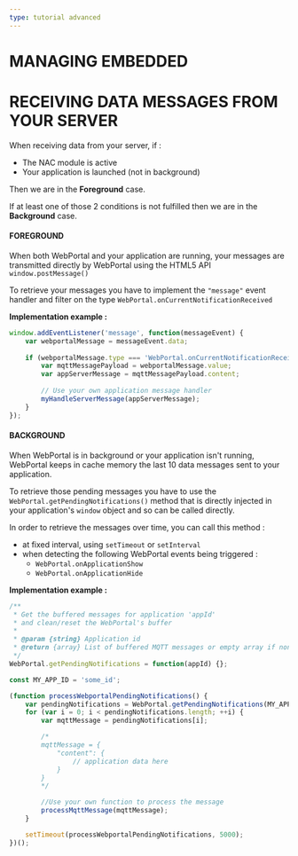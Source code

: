 ```yaml
---
type: tutorial advanced
---
```


# MANAGING EMBEDDED

# RECEIVING DATA MESSAGES FROM YOUR SERVER

When receiving data from your server, if :

- The NAC module is active
- Your application is launched (not in background)

Then we are in the **Foreground** case.

If at least one of those 2 conditions is not fulfilled then we are in the **Background** case.

#### FOREGROUND

When both WebPortal and your application are running, your messages are transmitted directly by WebPortal using the HTML5 API `window.postMessage()`

To retrieve your messages you have to implement the `"message"` event handler and filter on the type `WebPortal.onCurrentNotificationReceived`


**Implementation example :**
```javascript
window.addEventListener('message', function(messageEvent) {
	var webportalMessage = messageEvent.data;
	
	if (webportalMessage.type === 'WebPortal.onCurrentNotificationReceived') {
	    var mqttMessagePayload = webportalMessage.value;
	    var appServerMessage = mqttMessagePayload.content;
	
	    // Use your own application message handler
	    myHandleServerMessage(appServerMessage);
	}
});
```

#### BACKGROUND

When WebPortal is in background or your application isn't running, WebPortal keeps in cache memory the last 10 data messages sent to your application.

To retrieve those pending messages you have to use the `WebPortal.getPendingNotifications()` method that is directly injected in your application's `window` object and so can be called directly.

In order to retrieve the messages over time, you can call this method :

- at fixed interval, using `setTimeout` or `setInterval`
- when detecting the following WebPortal events being triggered :
	+ `WebPortal.onApplicationShow`  
	+ `WebPortal.onApplicationHide`


**Implementation example :**

```javascript
/**
 * Get the buffered messages for application 'appId'
 * and clean/reset the WebPortal's buffer
 * 
 * @param {string} Application id
 * @return {array} List of buffered MQTT messages or empty array if none
 */
WebPortal.getPendingNotifications = function(appId) {};

const MY_APP_ID = 'some_id';

(function processWebportalPendingNotifications() {
	var pendingNotifications = WebPortal.getPendingNotifications(MY_APP_ID);
	for (var i = 0; i < pendingNotifications.length; ++i) {
		var mqttMessage = pendingNotifications[i];

		/*
		mqttMessage = {
			"content": {
				// application data here
			}
		}
		*/

		//Use your own function to process the message
		processMqttMessage(mqttMessage);
	}

	setTimeout(processWebportalPendingNotifications, 5000);
})();
```